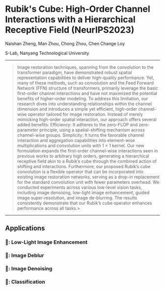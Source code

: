 # Rubik's Cube: High-Order Channel Interactions with a Hierarchical Receptive Field (NeurIPS2023)

Naishan Zheng, Man Zhou, Chong Zhou, Chen Change Loy

S-Lab, Nanyang Technological University   

---
>Image restoration techniques, spanning from the convolution to the transformer paradigm, have demonstrated robust spatial representation capabilities to deliver high-quality performance. Yet, many of these methods, such as convolution and the Feed Forward Network (FFN) structure of transformers, primarily leverage the basic first-order channel interactions and have not maximized the potential benefits of higher-order modeling. To address this limitation, our research dives into understanding relationships within the channel dimension and introduces a simple yet efficient, high-order channel-wise operator tailored for image restoration. Instead of merely mimicking high-order spatial interaction, our approach offers several added benefits: Efficiency: It adheres to the zero-FLOP and zero-parameter
principle, using a spatial-shifting mechanism across channel-wise groups. Simplicity: It turns the favorable channel interaction and aggregation capabilities into element-wise multiplications and convolution units with 1 × 1 kernel. Our new formulation expands the first-order channel-wise interactions seen in previous works to arbitrary high orders, generating a hierarchical receptive field akin to a Rubik’s cube through the combined action of shifting and interactions. Furthermore, our proposed Rubik’s cube convolution is a flexible operator that can be incorporated into existing image restoration networks, serving as a drop-in replacement for the standard convolution unit with fewer parameters overhead. We conducted experiments across various low-level vision tasks, including image denoising, low-light image enhancement, guided image super-resolution, and image de-blurring. The results consistently demonstrate that our Rubik’s cube operator enhances performance across all tasks.>
---


## Applications
### 🚀: Low-Light Image Enhancement


### 🚀: Image Deblur


### 🚀: Image Denoising


### 🚀: Classification
